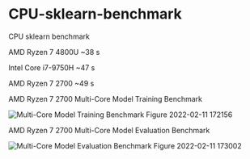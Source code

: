 # CPU-sklearn-benchmark
CPU sklearn benchmark

AMD Ryzen 7 4800U     ~38 s

Intel Core i7-9750H   ~47 s

AMD Ryzen 7 2700      ~49 s


AMD Ryzen 7 2700 Multi-Core Model Training Benchmark

![Multi-Core Model Training Benchmark Figure 2022-02-11 172156](https://user-images.githubusercontent.com/86154919/153567956-21a61648-c762-4d24-9eae-86c8f135e269.png)

AMD Ryzen 7 2700 Multi-Core Model Evaluation Benchmark

![Multi-Core Model Evaluation Benchmark Figure 2022-02-11 173002](https://user-images.githubusercontent.com/86154919/153567985-348672ca-2e79-4494-aa3f-dbc6693c7ee0.png)
